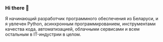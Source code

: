 ### Hi there 👋

Я начинающий разработчик программного обеспечения из Беларуси, и я увлечен Python, асинхронным программированием, инструментами качества кода, автоматизацией, облачными сервисами и всем остальным в IT-индустрии в целом.

